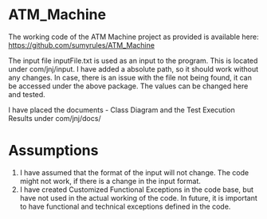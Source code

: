 # ATM_Machine

The working code of the ATM Machine project as provided is available here: https://github.com/sumyrules/ATM_Machine

The input file inputFile.txt is used as an input to the program. This is located under com/jnj/input. 
I have added a absolute path, so it should work without any changes. In case, there is an issue with the file not being found, it 
can be accessed under the above package. The values can be changed here and tested.

I have placed the documents - Class Diagram and the Test Execution Results under com/jnj/docs/

# Assumptions
1. I have assumed that the format of the input will not change. The code might not work, if there is a change in the input format.
2. I have created Customized Functional Exceptions in the code base, but have not used in the actual working of the code. In future, it is
important to have functional and technical exceptions defined in the code.
